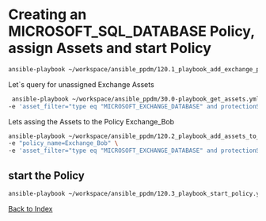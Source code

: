 # Creating an MICROSOFT_SQL_DATABASE Policy, assign Assets and start Policy



```bash
ansible-playbook ~/workspace/ansible_ppdm/120.1_playbook_add_exchange_policy.yaml -e "policy_name=Exchange_Bob"
```

Let`s query for unassigned Exchange Assets

```bash
 ansible-playbook ~/workspace/ansible_ppdm/30.0-playbook_get_assets.yml \
-e 'asset_filter="type eq "MICROSOFT_EXCHANGE_DATABASE" and protectionStatus eq "UNPROTECTED" and operatingSystem.name eq "Windows""'
```

Lets assing the Assets to the Policy Exchange_Bob
```bash
ansible-playbook ~/workspace/ansible_ppdm/120.2_playbook_add_assets_to_policy.yaml \
-e "policy_name=Exchange_Bob" \
-e 'asset_filter="type eq "MICROSOFT_EXCHANGE_DATABASE" and protectionStatus eq "UNPROTECTED" and operatingSystem.name eq "Windows""'
```

## start the Policy
```bash
ansible-playbook ~/workspace/ansible_ppdm/120.3_playbook_start_policy.yaml -e policy_type=MICROSOFT_EXCHANGE_DATABASE -e policy_name=Exchange_Bob
```

[Back to Index](./index.md#ansible-labs-for-bob-the-builder-2024)

